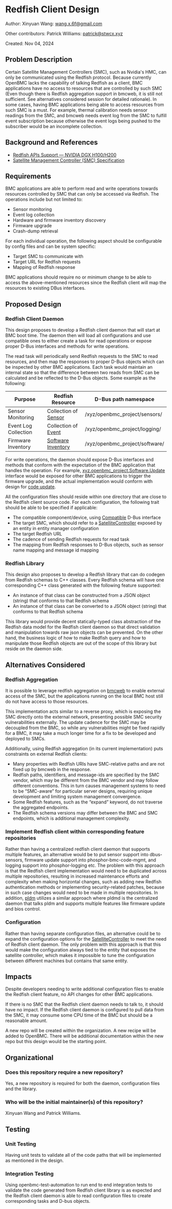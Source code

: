 # Redfish Client Design

Author: Xinyuan Wang: <wang.x.6f@gmail.com>

Other contributors: Patrick Williams: <patrick@stwcx.xyz>

Created: Nov 04, 2024

## Problem Description

Certain Satellite Management Controllers (SMC), such as Nvidia's HMC, can only be communicated using the Redfish protocol. Because currently OpenBMC lacks the capability of talking Redfish as a client, BMC applications have no access to resources that are controlled by such SMC (Even though there is Redfish aggregation support in bmcweb, it is still not sufficient. See alternatives considered session for detailed rationale). In some cases, having BMC applications being able to access resources from such SMC is a must. For example, thermal calibration needs sensor readings from the SMC, and bmcweb needs event log from the SMC to fulfill event subscription because otherwise the event logs being pushed to the subscriber would be an incomplete collection.

## Background and References

- [Redfish APIs Support — NVIDIA DGX H100/H200](https://docs.nvidia.com/dgx/dgxh100-user-guide/redfish-api-supp.html)
- [Satellite Management Controller (SMC) Specification](https://www.opencompute.org/documents/smc-specification-1-0-final-pdf-1)

## Requirements

BMC applications are able to perform read and write operations towards resources controlled by SMC that can only be accessed via Redfish. The operations include but not limited to:

* Sensor monitoring
* Event log collection
* Hardware and firmware inventory discovery
* Firmware upgrade
* Crash-dump retrieval

For each individual operation, the following aspect should be configurable by config files and can be system specific:

* Target SMC to communicate with
* Target URL for Redfish requests
* Mapping of Redfish response

BMC applications should require no or minimum change to be able to access the above-mentioned resources since the Redfish client will map the resources to existing DBus interfaces.

## Proposed Design

### Redfish Client Daemon

This design proposes to develop a Redfish client daemon that will start at BMC boot time. The daemon then will load all configurations and use compatible ones to either create a task for read operations or expose proper D-Bus interfaces and methods for write operations.

The read task will periodically send Redfish requests to the SMC to read resources, and then map the responses to proper D-Bus objects which can be inspected by other BMC applications. Each task would maintain an internal state so that the difference between two reads from SMC can be calculated and be reflected to the D-Bus objects. Some example as the following:

| Purpose              | Redfish Resource                         | D-Bus path namespace           |
|----------------------|------------------------------------------|--------------------------------|
| Sensor Monitoring    | Collection of [Sensor][Sensor]           | /xyz/openbmc_project/sensors/  |
| Event Log Collection | Collection of [Event][Event]             | /xyz/openbmc_project/logging/  |
| Firmware Inventory   | [Software Inventory][Software Inventory] | /xyz/openbmc_project/software/ |

[Sensor]: https://www.dmtf.org/sites/default/files/standards/documents/DSP0268_2024.3.html#sensor-1101
[Event]: https://www.dmtf.org/sites/default/files/standards/documents/DSP0268_2024.3.html#event-1110
[Software Inventory]: https://www.dmtf.org/sites/default/files/standards/documents/DSP0268_2024.3.html#softwareinventory-1102

For write operations, the daemon should expose D-Bus interfaces and methods that conform with the expectation of the BMC application that handles the operation. For example, [xyz.openbmc_project.Software.Update](https://github.com/openbmc/phosphor-dbus-interfaces/blob/master/yaml/xyz/openbmc_project/Software/Update.interface.yaml) interface would be exposed for other BMC applications to trigger the firmware upgrade, and the actual implementation would conform with design for [code update](https://github.com/openbmc/docs/blob/master/designs/code-update.md).

All the configuration files should reside within one directory that are close to the Redfish client source code. For each configuration, the following trait should be able to be specified if applicable:

* The compatible component/device, using [Compatible](https://github.com/openbmc/phosphor-dbus-interfaces/blob/master/yaml/xyz/openbmc_project/Inventory/Decorator/Compatible.interface.yaml) D-Bus interface
* The target SMC, which should refer to a [SatelliteController](https://github.com/openbmc/entity-manager/blob/e25a3890392093fec8f49b84c5bbce99055c6768/schemas/satellite_controller.json) exposed by an entity in entity manager configuration
* The target Redfish URL
* The cadence of sending Redfish requests for read task
* The mapping from Redfish responses to D-Bus objects, such as sensor name mapping and message id mapping

### Redfish Library

This design also proposes to develop a Redfish library that can do codegen from Redfish schemas to C++ classes. Every Redfish schema will have one corresponding C++ class generated with the following feature supported:

* An instance of that class can be constructed from a JSON object (string) that conforms to that Redfish schema
* An instance of that class can be converted to a JSON object (string) that conforms to that Redfish schema

This library would provide decent statically-typed class abstraction of the Redfish data model for the Redfish client daemon so that direct validation and manipulation towards raw json objects can be prevented. On the other hand, the business logic of how to make Redfish query and how to manipulate those Redfish objects are out of the scope of this library but reside on the daemon side.

## Alternatives Considered

### Redfish Aggregation

It is possible to leverage redfish aggregation on [bmcweb](https://github.com/openbmc/bmcweb/blob/master/AGGREGATION.md) to enable external access of the SMC, but the applications running on the local BMC host still do not have access to those resources.

This implementation acts similar to a reverse proxy, which is exposing the SMC directly onto the external network, presenting possible SMC security vulnerabilities externally.  The update cadence for the SMC may be decoupled from the BMC, so while any vulnerabilities might be fixed rapidly for a BMC, it may take a much longer time for a fix to be developed and deployed to SMCs.

Additionally, using Redfish aggregation (in its current implementation) puts constraints on external Redfish clients:

* Many properties with Redfish URIs have SMC-relative paths and are not fixed up by bmcweb in the response.
* Redfish paths, identifiers, and message-ids are specified by the SMC vendor, which may be different from the BMC vendor and may follow different conventions.  This in turn causes management systems to need to be “SMC-aware” for particular server designs, requiring unique development and limiting system management convergence.
* Some Redfish features, such as the “expand” keyword, do not traverse the aggregated endpoints.
* The Redfish schema versions may differ between the BMC and SMC endpoints, which is additional management complexity.

### Implement Redfish client within corresponding feature repositories

Rather than having a centralized redfish client daemon that supports multiple features, an alternative would be to put sensor support into dbus-sensors, firmware update support into phosphor-bmc-code-mgmt, and logging support into phosphor-logging etc. The problem with this approach is that the Redfish client implementation would need to be duplicated across multiple repositories, resulting in increased maintenance efforts and complexity when making horizontal changes, such as adding new Redfish authentication methods or implementing security-related patches, because in such case changes would need to be made in multiple repositories. In addition, [pldm](https://github.com/openbmc/pldm) utilizes a similar approach where pldmd is the centralized daemon that talks pldm and supports multiple features like firmware update and bios control.

### Configuration

Rather than having separate configuration files, an alternative could be to expand the configuration options for the [SatelliteController](https://github.com/openbmc/entity-manager/blob/e25a3890392093fec8f49b84c5bbce99055c6768/schemas/satellite_controller.json) to meet the need of Redfish client daemon. The only problem with this approach is that this would make the configuration always tied to the entity that exposes the satellite controller, which makes it impossible to tune the configuration between different machines but contains that same entity.

## Impacts

Despite developers needing to write additional configuration files to enable the Redfish client feature, no API changes for other BMC applications.

If there is no SMC that the Redfish client daemon needs to talk to, it should have no impact. If the Redfish client daemon is configured to pull data from the SMC, it may consume some CPU time of the BMC but should be a reasonable amount.

A new repo will be created within the organization. A new recipe will be added to OpenBMC. There will be additional documentation within the new repo but this design would be the starting point.

## Organizational

### Does this repository require a new repository?

Yes, a new repository is required for both the daemon, configuration files and the library.

### Who will be the initial maintainer(s) of this repository?

Xinyuan Wang and Patrick Williams.

## Testing

### Unit Testing

Having unit tests to validate all of the code paths that will be implemented as mentioned in the design.

### Integration Testing

Using openbmc-test-automation to run end to end integration tests to validate the code generated from Redfish client library is as expected and the Redfish client daemon is able to read configuration files to create corresponding tasks and D-bus objects.
